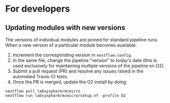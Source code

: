 # For developers

## Updating modules with new versions

The versions of individual modules are pinned for standard pipeline runs. When a new version of a particular module becomes available:

1. Increment the corresponding version in `nextflow.config`.
1. In the same file, change the pipeline "version" to today's date (this is used exclusively for maintaining multiple versions of the pipeline on O2).
1. Submit a pull request (PR) and resolve any issues raised in the automated Travis-CI tests.
1. Once the PR is merged, update the O2 install by doing

```
nextflow pull labsyspharm/mcmicro
nextflow run labsyspharm/mcmicro/setup.nf -profile O2
```
